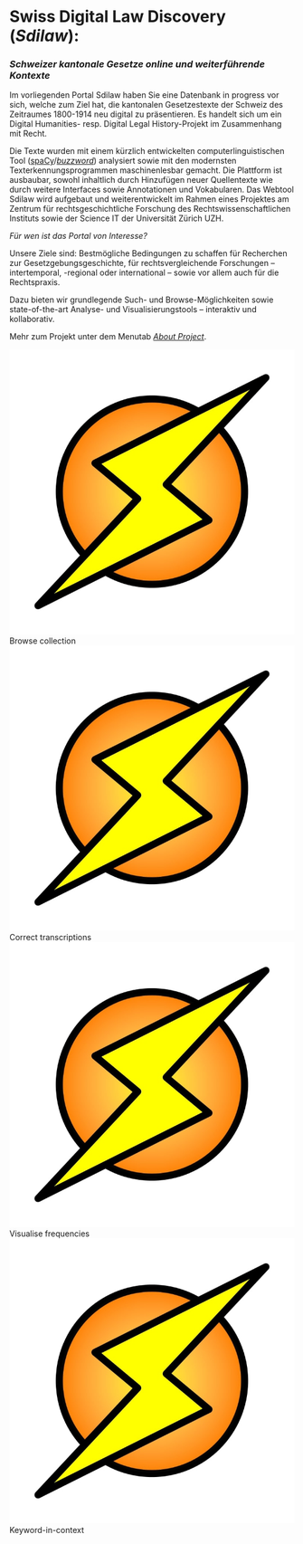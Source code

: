 <br><br>

# **Swiss Digital Law Discovery** (*Sdilaw*):
### *Schweizer kantonale Gesetze online und weiterführende Kontexte*

Im vorliegenden Portal Sdilaw haben Sie eine Datenbank in progress vor sich, welche zum Ziel hat, die kantonalen Gesetzestexte der Schweiz des Zeitraumes 1800-1914 neu digital zu präsentieren. Es handelt sich um ein Digital Humanities- resp. Digital Legal History-Projekt im Zusammenhang mit Recht.

Die Texte wurden mit einem kürzlich entwickelten computerlinguistischen Tool ([spaCy](https://spacy.io)/[*buzzword*](https://buzzword.readthedocs.io/en/latest/)) analysiert sowie mit den modernsten Texterkennungsprogrammen maschinenlesbar gemacht. Die Plattform ist ausbaubar, sowohl inhaltlich durch Hinzufügen neuer Quellentexte wie durch weitere Interfaces sowie Annotationen und Vokabularen. Das Webtool Sdilaw wird aufgebaut und weiterentwickelt im Rahmen eines Projektes am Zentrum für rechtsgeschichtliche Forschung des Rechtswissenschaftlichen Instituts sowie der Science IT der Universität Zürich UZH. 

*Für wen ist das Portal von Interesse?*

Unsere Ziele sind: Bestmögliche Bedingungen zu schaffen für Recherchen zur Gesetzgebungsgeschichte, für rechtsvergleichende Forschungen – intertemporal, -regional oder international – sowie vor allem auch für die Rechtspraxis.

Dazu bieten wir grundlegende Such- und Browse-Möglichkeiten sowie state-of-the-art Analyse- und Visualisierungstools – interaktiv und kollaborativ.

Mehr zum Projekt unter dem Menutab [*About Project*](/about).


<div class="image-wrapper center">
  <img class="center" src="/static/swiss-law/browse.jpg"/>
  <span style="text-align: center;">Browse collection</span>
</div>

<div class="image-wrapper center">
  <img class="center" src="/static/swiss-law/compare.jpg"/>
  <span style="text-align: center;">Correct transcriptions</span>
</div>

<div class="image-wrapper center">
  <img class="center" src="/static/swiss-law/visualise.jpg"/>
  <span style="text-align: center;">Visualise frequencies</span>
</div>

<div class="image-wrapper center">
  <img class="center" src="/static/swiss-law/conc.jpg"/>
  <span style="text-align: center;">Keyword-in-context</span>
</div>
<br/>
<br/>
